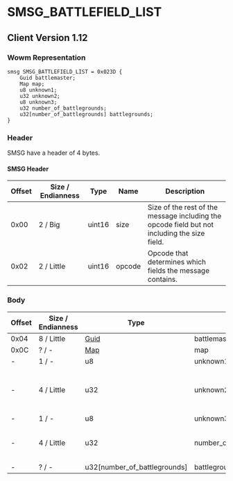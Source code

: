 # SMSG_BATTLEFIELD_LIST

## Client Version 1.12

### Wowm Representation
```rust,ignore
smsg SMSG_BATTLEFIELD_LIST = 0x023D {
    Guid battlemaster;
    Map map;
    u8 unknown1;
    u32 unknown2;
    u8 unknown3;
    u32 number_of_battlegrounds;
    u32[number_of_battlegrounds] battlegrounds;
}
```
### Header

SMSG have a header of 4 bytes.

#### SMSG Header

| Offset | Size / Endianness | Type   | Name   | Description |
| ------ | ----------------- | ------ | ------ | ----------- |
| 0x00   | 2 / Big           | uint16 | size   | Size of the rest of the message including the opcode field but not including the size field.|
| 0x02   | 2 / Little        | uint16 | opcode | Opcode that determines which fields the message contains.|

### Body

| Offset | Size / Endianness | Type | Name | Description | Comment |
| ------ | ----------------- | ---- | ---- | ----------- | ------- |
| 0x04 | 8 / Little | [Guid](../spec/packed-guid.md) | battlemaster |  |  |
| 0x0C | ? / - | [Map](map.md) | map |  |  |
| - | 1 / - | u8 | unknown1 |  |  |
| - | 4 / Little | u32 | unknown2 |  | vmangos: number of bg instances, this is also present on the number_of_battlegrounds field |
| - | 1 / - | u8 | unknown3 |  |  |
| - | 4 / Little | u32 | number_of_battlegrounds |  | vmangos: number of bg instances, this is also present on the unknown2 field |
| - | ? / - | u32[number_of_battlegrounds] | battlegrounds |  |  |

